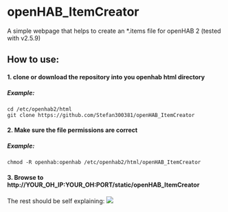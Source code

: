 # openHAB_ItemCreator

A simple webpage that helps to create an \*.items file for openHAB 2 (tested with v2.5.9)

## How to use:
#### 1. clone or download the repository into you openhab html directory 
##### Example:
```
cd /etc/openhab2/html
git clone https://github.com/Stefan300381/openHAB_ItemCreator
```
#### 2. Make sure the file permissions are correct 
##### Example:
```
chmod -R openhab:openhab /etc/openhab2/html/openHAB_ItemCreator
```
#### 3. Browse to http://YOUR_OH_IP:YOUR_OH:PORT/static/openHAB_ItemCreator



The rest should be self explaining:
![](https://raw.githubusercontent.com/Stefan300381/openHAB_ItemCreator/dev/assets/example.png)

